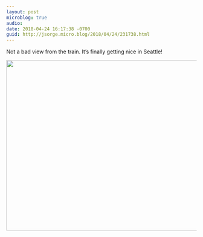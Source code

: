 ```yaml
---
layout: post
microblog: true
audio: 
date: 2018-04-24 16:17:38 -0700
guid: http://jsorge.micro.blog/2018/04/24/231738.html
---
```

Not a bad view from the train. It’s finally getting nice in Seattle!

<img src="http://mb.jsorge.net/uploads/2018/68991da2c7.jpg" width="600" height="450" />
